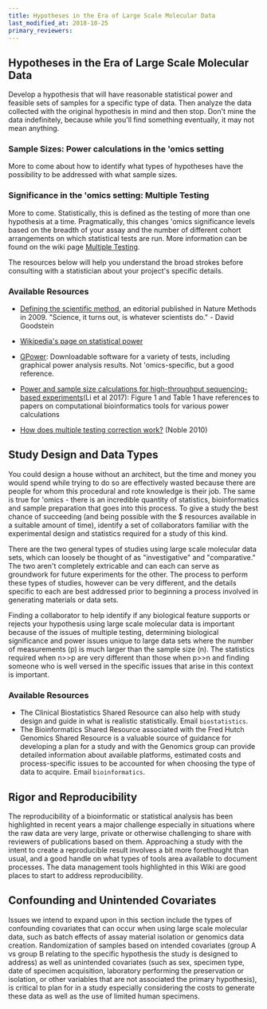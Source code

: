 ```yaml
---
title: Hypotheses in the Era of Large Scale Molecular Data
last_modified_at: 2018-10-25
primary_reviewers:
---
```



## Hypotheses in the Era of Large Scale Molecular Data
Develop a hypothesis that will have reasonable statistical power and feasible sets of samples for a specific type of data.  Then analyze the data collected with the original hypothesis in mind and then stop.  Don't mine the data indefinitely, because while you'll find something eventually, it may not mean anything.

### Sample Sizes:  Power calculations in the 'omics setting
More to come about how to identify what types of hypotheses have the possibility to be addressed with what sample sizes.  

### Significance in the 'omics setting:  Multiple Testing
More to come.  Statistically, this is defined as the testing of more than one hypothesis at a time.  Pragmatically, this changes 'omics significance levels based on the breadth of your assay and the number of different cohort arrangements on which statistical tests are run. More information can be found on the wiki page [Multiple Testing](multiple_testing.md).

The resources below will help you understand the broad strokes before consulting with a statistician about your project's specific details.

### Available Resources
 - [Defining the scientific method](https://www.nature.com/articles/nmeth0409-237.pdf?origin=ppub), an editorial published in Nature Methods in 2009.  "Science, it turns out, is whatever scientists do." - David Goodstein

- [Wikipedia's page on statistical power](https://en.wikipedia.org/wiki/Statistical_power)

- [GPower](http://www.gpower.hhu.de/):  Downloadable software for a variety of tests, including graphical power analysis results.  Not 'omics-specific, but a good reference.

- [Power and sample size calculations for high-throughput sequencing-based experiments](https://academic.oup.com/bib/article-lookup/doi/10.1093/bib/bbx061)(Li et al 2017):  Figure 1 and Table 1 have references to papers on computational bioinformatics tools for various power calculations

- [How does multiple testing correction work?](https://www.ncbi.nlm.nih.gov/pmc/articles/PMC2907892/) (Noble 2010)


## Study Design and Data Types
You could design a house without an architect, but the time and money you would spend while trying to do so are effectively wasted because there are people for whom this procedural and rote knowledge is their job.  The same is true for 'omics - there is an incredible quantity of statistics, bioinformatics and sample preparation that goes into this process. To give a study the best chance of succeeding (and being possible with the $ resources available in a suitable amount of time), identify a set of collaborators familiar with the experimental design and statistics required for a study of this kind.  

There are the two general types of studies using large scale molecular data sets, which can loosely be thought of as "investigative" and "comparative."  The two aren't completely extricable and can each can serve as groundwork for future experiments for the other.  The process to perform these types of studies, however can be very different, and the details specific to each are best addressed prior to beginning a process involved in generating materials or data sets.

Finding a collaborator to help identify if any biological feature supports or rejects your hypothesis using large scale molecular data is important because of the issues of multiple testing, determining biological significance and power issues unique to large data sets where the number of measurements (p) is much larger than the sample size (n).  The statistics required when n>>p are very different than those when p>>n and finding someone who is well versed in the specific issues that arise in this context is important.  

### Available Resources
- The Clinical Biostatistics Shared Resource can also help with study design and guide in what is realistic statistically.  Email `biostatistics`.
- The Bioinformatics Shared Resource associated with the Fred Hutch Genomics Shared Resource is a valuable source of guidance for developing a plan for a study and with the Genomics group can provide detailed information about available platforms, estimated costs and process-specific issues to be accounted for when choosing the type of data to acquire. Email `bioinformatics`.


## Rigor and Reproducibility
The reproducibility of a bioinformatic or statistical analysis has been highlighted in recent years a major challenge especially in situations where the raw data are very large, private or otherwise challenging to share with reviewers of publications based on them.  Approaching a study with the intent to create a reproducible result involves a bit more forethought than usual, and a good handle on what types of tools area available to document processes.  The data management tools highlighted in this Wiki are good places to start to address reproducibility.  


## Confounding and Unintended Covariates
Issues we intend to expand upon in this section include the types of confounding covariates that can occur when using large scale molecular data, such as batch effects of assay material isolation or genomics data creation.  Randomization of samples based on intended covariates (group A vs group B relating to the specific hypothesis the study is designed to address) as well as unintended covariates (such as sex, specimen type, date of specimen acquisition, laboratory performing the preservation or isolation, or other variables that are not associated the primary hypothesis), is critical to plan for in a study especially considering the costs to generate these data as well as the use of limited human specimens.   
